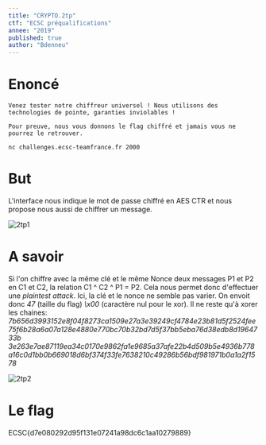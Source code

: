 ```yaml
---
title: "CRYPTO.2tp"
ctf: "ECSC préqualifications"
annee: "2019"
published: true
author: "Bdenneu"
---
```


# Enoncé
```
Venez tester notre chiffreur universel ! Nous utilisons des technologies de pointe, garanties inviolables !

Pour preuve, nous vous donnons le flag chiffré et jamais vous ne pourrez le retrouver.

nc challenges.ecsc-teamfrance.fr 2000

```

# But

L'interface nous indique le mot de passe chiffré en AES CTR et nous propose nous aussi de chiffrer un message.

![2tp1](/assets/images/Préquals_ECSC/2tp1.png)

# A savoir

Si l'on chiffre avec la même clé et le même Nonce deux messages P1 et P2 en C1 et C2, la relation   C1 ^ C2 ^ P1 = P2. Cela nous permet donc d'effectuer une *plaintest attack*.
Ici, la clé et le nonce ne semble pas varier. 
On envoit donc *47* (taille du flag) *\x00* (caractère nul pour le xor). 
Il ne reste qu'à xorer les chaines:
*7b656d3993152e8f04f8273ca1509e27a3e39249cf4784e23b81d5f2524fee75f6b28a6a07a128e4880e770bc70b32bd7d5f37bb5eba76d38edb8d1964733b*
*3e263e7ae87119ea34c0170e9862fa1e9685a37afe22b4d509b5e4936b778a16c0d1bb0b669018d6bf374f33fe7638210c49286b56bdf981971b0a1a2f1578*

![2tp2](/assets/images/Préquals_ECSC/2tp2.png)

# Le flag

ECSC{d7e080292d95f131e07241a98dc6c1aa10279889}

